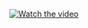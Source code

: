 [![Watch the video](https://img.youtube.com/vi/JDQ1kJDeUwk/maxresdefault.jpg)](https://youtu.be/JDQ1kJDeUwk)
